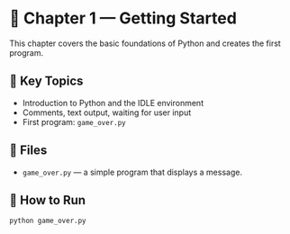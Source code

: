 # 📘 Chapter 1 — Getting Started

This chapter covers the basic foundations of Python and creates the first program.

## 🧠 Key Topics

- Introduction to Python and the IDLE environment
- Comments, text output, waiting for user input
- First program: `game_over.py`

## 🚀 Files

- `game_over.py` — a simple program that displays a message.

## 📌 How to Run

```bash
python game_over.py
```

